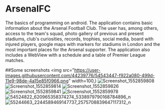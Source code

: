 # ArsenalFC
The basics of programming on android. The application contains basic information about the Arsenal Football Club.
The user has, among others, access to the team's squad, photo gallery of previous and present stadiums, club's curiosities, records,
trophies, social media, board with injured players, google maps with markers for stadiums in London and the most important places for the Arsenal supporter.
The application also includes a WebView with a schedule and a table of Premier League matches.

##Some screenshots
<img src="https://user-images.githubusercontent.com/44239776/54543447-f922a080-499d-11e9-98de-4a15e85f0966.png" width=100,)
![Screenshot_1552859808](https://user-images.githubusercontent.com/44239776/54543461-fd4ebe00-499d-11e9-91c6-da2af5434d28.png)
![Screenshot_1552859814](https://user-images.githubusercontent.com/44239776/54543467-ffb11800-499d-11e9-9975-73a6f34cbfe9.png)
![Screenshot_1552859826](https://user-images.githubusercontent.com/44239776/54543484-050e6280-499e-11e9-8682-9ed5a9816075.png)
![Screenshot_1552859841](https://user-images.githubusercontent.com/44239776/54543505-0d669d80-499e-11e9-9f87-461e53a4825b.png)
![Screenshot_1552859978](https://user-images.githubusercontent.com/44239776/54543518-122b5180-499e-11e9-9f95-d7f67f33b3f9.png)
![54524822_620965358374274_5338979790168784896_n](https://user-images.githubusercontent.com/44239776/54543531-16576f00-499e-11e9-95cc-2ca60d49d85e.png)
![55244663_2244589469147737_2575708839647117312_n](https://user-images.githubusercontent.com/44239776/54543534-19eaf600-499e-11e9-9283-605a137b3cc2.png)